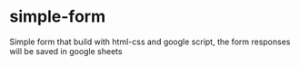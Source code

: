 # simple-form
Simple form that build with html-css and google script, the form responses will be saved in google sheets
